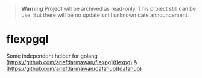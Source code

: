 > **Warning**
> Project will be archived as read-only. This project still can be use, But there will be no update until unknown date announcement. 
 
 
# flexpgql

Some independent helper for golang [https://github.com/ariefdarmawan/flexpg](flexpg) &amp; [https://github.com/ariefdarmawan/datahub](datahub)
